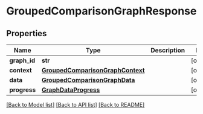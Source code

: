 # GroupedComparisonGraphResponse

## Properties
Name | Type | Description | Notes
------------ | ------------- | ------------- | -------------
**graph_id** | **str** |  | [optional] 
**context** | [**GroupedComparisonGraphContext**](GroupedComparisonGraphContext.md) |  | [optional] 
**data** | [**GroupedComparisonGraphData**](GroupedComparisonGraphData.md) |  | [optional] 
**progress** | [**GraphDataProgress**](GraphDataProgress.md) |  | [optional] 

[[Back to Model list]](../README.md#documentation-for-models) [[Back to API list]](../README.md#documentation-for-api-endpoints) [[Back to README]](../README.md)


